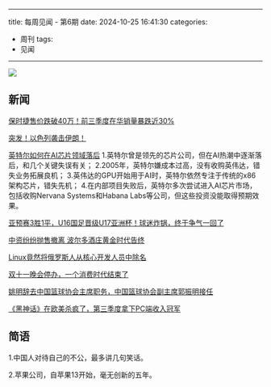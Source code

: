 
---
title: 每周见闻 - 第6期
date: 2024-10-25 16:41:30
categories:
- 周刊
tags:
- 见闻
---

![](/images/2024/2024-10-30.avif)

## 新闻
[保时捷售价跌破40万！前三季度在华销量暴跌近30%](https://mp.weixin.qq.com/s/K83kNyX00kfpJjsszUV8lA)

[突发！以色列袭击伊朗！](https://mp.weixin.qq.com/s/SfCQaRIOn7hmBZAdPJwHXg)

[英特尔如何在AI芯片领域落后](https://www.nytimes.com/2024/10/24/technology/intel-ai-chips-mistakes.html?unlocked_article_code=1.U04.2pp8.o0e6rvMluW0e&smid=url-share&utm_source=www.threenhalf.com&utm_medium=referral&utm_campaign=reddit-ai-ceo)
1.英特尔曾是领先的芯片公司，但在AI热潮中逐渐落后，和几个关键失误有关；
2.2005年，英特尔嫌成本过高，没有收购英伟达，错失业务拓展良机；
3.英伟达的GPU开始用于AI时，英特尔依然专注于传统的x86架构芯片，错失先机；
4.在内部项目失败后，英特尔多次尝试进入AI芯片市场，包括收购Nervana Systems和Habana Labs等公司，但这些投资没能取得预期效果。

[亚预赛3胜1平，U16国足晋级U17亚洲杯！球迷炸锅，终于争气一回了 ](https://www.sohu.com/a/820932653_120964891?scm=10001.1278_13-100000-0_922.0-0.10095.a2_5X162X1796&spm=smpc.channel_259.block18_93_1umk0j_1_fd.9.1730101802819fXnT69i_1082)

[中资纷纷抛售撤离 波尔多酒庄黄金时代告终](https://www.dw.com/zh/%E4%B8%AD%E8%B5%84%E7%BA%B7%E7%BA%B7%E6%8A%9B%E5%94%AE%E6%92%A4%E7%A6%BB-%E6%B3%A2%E5%B0%94%E5%A4%9A%E9%85%92%E5%BA%84%E9%BB%84%E9%87%91%E6%97%B6%E4%BB%A3%E5%91%8A%E7%BB%88/a-70608827)

[Linux竟然将俄罗斯人从核心开发人员中除名](https://finance.sina.com.cn/tech/roll/2024-10-30/doc-incuhwif7015863.shtml)

[双十一晚会停办，一个消费时代结束了](https://mp.weixin.qq.com/s/Vvv1CVexlKswrHwlmQeTdg)

[姚明辞去中国篮球协会主席职务，中国篮球协会副主席郭振明接任](https://mp.weixin.qq.com/s/0tARDgB-ss-HbrnrmoUNGQ)

[《黑神话》在欧美杀疯了，第三季度拿下PC端收入冠军](https://mp.weixin.qq.com/s/2g9xPWZSsaWGP4Jhu9QgXQ)




## 简语

1.中国人对待自己的不公，最多讲几句笑话。

2.苹果公司，自苹果13开始，毫无创新的五年。

